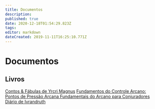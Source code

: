 ```yaml
---
title: Documentos
description: 
published: true
date: 2020-12-18T01:54:29.823Z
tags: 
editor: markdown
dateCreated: 2019-11-11T16:25:10.771Z
---
```


<!-- SUBTITLE: Visão geral sobre Documentos -->

# Documentos

## Livros
[Contos & Fábulas de Yrcri Magnus](http://localhost/documentos/contos-fabulas-de-yrcri-magnus#contos-fabulas-de-yrcri-magnus)
[Fundamentos do Controle Arcano: Pontos de Pressão Arcana
](http://localhost/documentos/fundamentos-do-controle-arcano-pontos-de-pressão-arcana)
[Fundamentais do Arcano para Conjuradores](http://localhost/documentos/fundamentais-do-arcano-para-conjuradores)
[Diário de Ivrandruth](http://localhost/documentos/diario-ivrandruth)